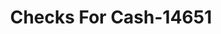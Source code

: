 ---
f_zip-code: 61032
f_state-code: IL
title: Checks For Cash-14651
f_phone: 815-232-0966
f_city-only: Freeport
f_address: 28 W Stephenson Street Freeport
f_location-unique-id: '14651'
slug: checks-for-cash-14651
updated-on: '2024-05-30T13:46:58.046Z'
created-on: '2024-05-30T13:36:59.803Z'
published-on: '2024-05-30T13:54:32.469Z'
f_city-state: cms/city/freeport-il.md
f_company: cms/company/checks-for-cash.md
f_state: cms/state/illinois.md
layout: '[payday-loan].html'
tags: payday-loan
---